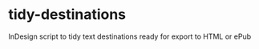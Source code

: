 tidy-destinations
=================

InDesign script to tidy text destinations ready for export to HTML or ePub
